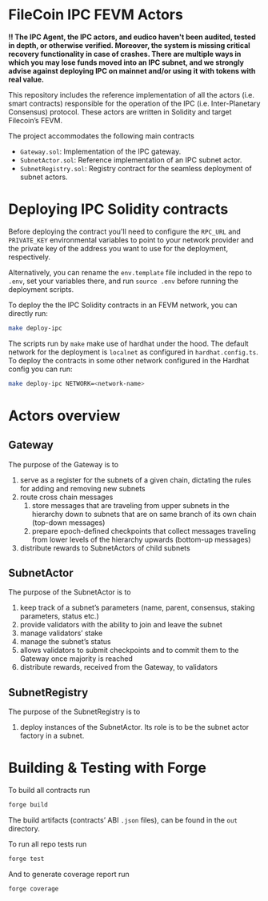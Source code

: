 # FileCoin IPC FEVM Actors

**‼️ The IPC Agent, the IPC actors, and eudico haven't been audited, tested in depth, or otherwise verified. Moreover, the system is missing critical recovery functionality in case of crashes. There are multiple ways in which you may lose funds moved into an IPC subnet, and we strongly advise against deploying IPC on mainnet and/or using it with tokens with real value.**

This repository includes the reference implementation of all the actors (i.e. smart contracts) responsible for the operation of the IPC (i.e. Inter-Planetary Consensus) protocol. These actors are written in Solidity and target Filecoin’s FEVM. 

The project accommodates the following main contracts

- `Gateway.sol`: Implementation of the IPC gateway.
- `SubnetActor.sol`: Reference implementation of an IPC subnet actor.
- `SubnetRegistry.sol`: Registry contract for the seamless deployment of subnet actors.

# Deploying IPC Solidity contracts
Before deploying the contract you'll need to configure the `RPC_URL` and `PRIVATE_KEY` environmental variables to point to your network provider and the private key of the address you want to use for the deployment, respectively.

Alternatively, you can rename the `env.template` file included in the repo to `.env`, set your variables there, and run `source .env` before running the deployment scripts.

To deploy the the IPC Solidity contracts in an FEVM network, you can directly run: 
```bash
make deploy-ipc
```
The scripts run by `make` make use of hardhat under the hood. The default network for the deployment is `localnet` as configured in `hardhat.config.ts`. To deploy the contracts in some other network configured in the Hardhat config you can run: 
```bash
make deploy-ipc NETWORK=<network-name>
```

# Actors overview

## Gateway

The purpose of the Gateway is to

1. serve as a register for the subnets of a given chain, dictating the rules for adding and removing new subnets
2. route cross chain messages
    1. store messages that are traveling from upper subnets in the hierarchy down to subnets that are on same branch of its own chain (top-down messages) 
    2. prepare epoch-defined checkpoints that collect messages traveling from lower levels of the hierarchy upwards (bottom-up messages)
3. distribute rewards to SubnetActors of child subnets 

## SubnetActor

The purpose of the SubnetActor is to

1. keep track of a subnet’s parameters (name, parent, consensus, staking parameters, status etc.)
2. provide validators with the ability to join and leave the subnet
3. manage validators’ stake
4. manage the subnet’s status
5. allows validators to submit checkpoints and to commit them to the Gateway once majority is reached
6. distribute rewards, received from the Gateway, to validators

## SubnetRegistry
The purpose of the SubnetRegistry is to

1. deploy instances of the SubnetActor. Its role is to be the subnet actor factory in a subnet.

# Building & Testing with Forge

To build all contracts run

```bash
forge build
```

The build artifacts (contracts’ ABI `.json` files), can be found in the `out` directory.

To run all repo tests run

```bash
forge test
```

And to generate coverage report run

```bash
forge coverage
```
